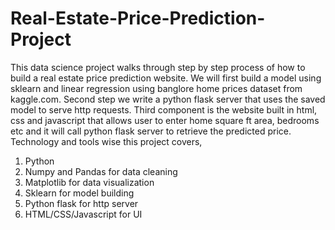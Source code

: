 # Real-Estate-Price-Prediction-Project
This data science project walks through step by step process of how to build a real estate price prediction website. We will first build a model using sklearn and linear regression using banglore home prices dataset from kaggle.com. Second step we write a python flask server that uses the saved model to serve http requests. Third component is the website built in html, css and javascript that allows user to enter home square ft area, bedrooms etc and it will call python flask server to retrieve the predicted price. Technology and tools wise this project covers,
1) Python
2) Numpy and Pandas for data cleaning
3) Matplotlib for data visualization
4) Sklearn for model building
6) Python flask for http server
7) HTML/CSS/Javascript for UI
